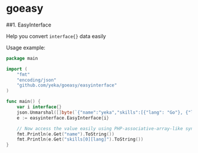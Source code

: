 # goeasy

##1. EasyInterface

Help you convert `interface{}` data easily

Usage example:
```go
package main

import (
	"fmt"
	"encoding/json"
	"github.com/yeka/goeasy/easyinterface"
)

func main() {
	var i interface{}
	json.Unmarshal([]byte(`{"name":"yeka","skills":[{"lang": "Go"}, {"lang":"PHP"}]}`), &i)
	e := easyinterface.EasyInterface{i}

	// Now access the value easily using PHP-associative-array-like syntax
	fmt.Println(e.Get("name").ToString())
	fmt.Println(e.Get("skills[0][lang]").ToString())
}
```
